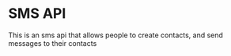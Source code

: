 # SMS API
This is an sms api that allows people to create contacts, and send messages to their contacts
